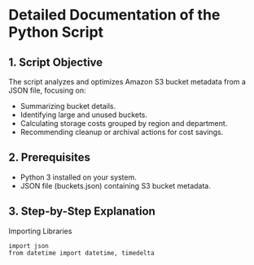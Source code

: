 # Detailed Documentation of the Python Script
## 1. Script Objective
The script analyzes and optimizes Amazon S3 bucket metadata from a JSON file, focusing on:
- Summarizing bucket details.
- Identifying large and unused buckets.
- Calculating storage costs grouped by region and department.
- Recommending cleanup or archival actions for cost savings.

## 2. Prerequisites
- Python 3 installed on your system.
- JSON file (buckets.json) containing S3 bucket metadata.

## 3. Step-by-Step Explanation
Importing Libraries
```
import json
from datetime import datetime, timedelta
```
